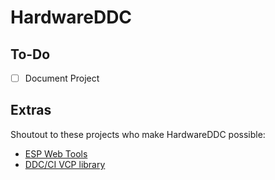# HardwareDDC

## To-Do

- [ ] Document Project

## Extras

Shoutout to these projects who make HardwareDDC possible:

- [ESP Web Tools](https://github.com/esphome/esp-web-tools)
- [DDC/CI VCP library](https://github.com/tttttx2/ddcvcp)
